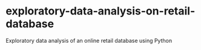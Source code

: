 # exploratory-data-analysis-on-retail-database
Exploratory data analysis of an online retail database using Python
